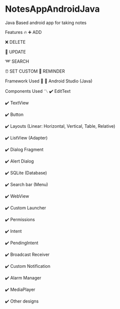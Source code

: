 # NotesAppAndroidJava
Java Based android app for taking notes

Features 🔥
➕ ADD

❌ DELETE

🔄 UPDATE

➿ SEARCH

⏰ SET CUSTOM 📅 REMINDER

Framework Used 🌟
📱 Android Studio (Java)

Components Used 〽️
✔️ EditText

✔️ TextView

✔️ Button

✔️ Layouts (Linear: Horizontal, Vertical, Table, Relative)

✔️ ListView (Adapter)

✔️ Dialog Fragment

✔️ Alert Dialog

✔️ SQLite (Database)

✔️ Search bar (Menu)

✔️ WebView

✔️ Custom Launcher

✔️ Permissions

✔️ Intent

✔️ PendingIntent

✔️ Broadcast Receiver

✔️ Custom Notification

✔️ Alarm Manager

✔️ MediaPlayer

✔️ Other designs
